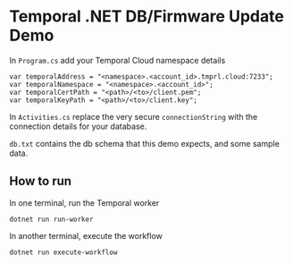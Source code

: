 # Temporal .NET DB/Firmware Update Demo

In `Program.cs` add your Temporal Cloud namespace details

```
var temporalAddress = "<namespace>.<account_id>.tmprl.cloud:7233";
var temporalNamespace = "<namespace>.<account_id>";
var temporalCertPath = "<path>/<to>/client.pem";
var temporalKeyPath = "<path>/<to>/client.key";
```

In `Activities.cs` replace the very secure `connectionString` with the connection details for your database.

`db.txt` contains the db schema that this demo expects, and some sample data.

## How to run

In one terminal, run the Temporal worker

```
dotnet run run-worker
```

In another terminal, execute the workflow

```
dotnet run execute-workflow
```